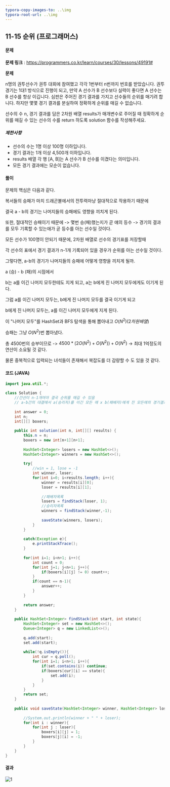```yaml
---
typora-copy-images-to: ..\img
typora-root-url: ..\img
---
```


## 11-15 순위 (프로그래머스)

#### 문제

**문제 링크** : https://programmers.co.kr/learn/courses/30/lessons/49191#

**문제**

n명의 권투선수가 권투 대회에 참여했고 각각 1번부터 n번까지 번호를 받았습니다. 권투 경기는 1대1 방식으로 진행이 되고, 만약 A 선수가 B 선수보다 실력이 좋다면 A 선수는 B 선수를 항상 이깁니다. 심판은 주어진 경기 결과를 가지고 선수들의 순위를 매기려 합니다. 하지만 몇몇 경기 결과를 분실하여 정확하게 순위를 매길 수 없습니다.

선수의 수 n, 경기 결과를 담은 2차원 배열 results가 매개변수로 주어질 때 정확하게 순위를 매길 수 있는 선수의 수를 return 하도록 solution 함수를 작성해주세요.

##### 제한사항

- 선수의 수는 1명 이상 100명 이하입니다.
- 경기 결과는 1개 이상 4,500개 이하입니다.
- results 배열 각 행 [A, B]는 A 선수가 B 선수를 이겼다는 의미입니다.
- 모든 경기 결과에는 모순이 없습니다.



#### 풀이

문제의 핵심은 다음과 같다.

복서들의 승패가 마치 드래곤볼에서의 전투력마냥 절대적으로 작용하기 때문에

결국 a - b의 경기는 나머지들의 승패에도 영향을 끼치게 된다.



또한, 절대적인 승패이기 때문에 -> 몇번 승(패)했는지가 곧 얘의 등수 -> 경기의 결과를 모두 기록할 수 있는애가 곧 등수를 아는 선수일 것이다.



모든 선수가 100명이 안되기 때문에, 2차원 배열로 선수의 경기표를 저장할때

각 선수의 표에서 경기 결과가 n-1개 기록되어 있을 경우가 순위를 아는 선수일 것이다.



그렇다면, a-b의 경기가 나머지들의 승패에 어떻게 영향을 끼치게 될까.

a (승) - b (패)의 시점에서

b는 a를 이긴 나머지 모두한테도 지게 되고, a는 b에게 진 나머지 모두에게도 이기게 된다. 

그럼 a를 이긴 나머지 모두는, b에게 진 나머지 모두를 결국 이기게 되고

b에게 진 나머지 모두는, a를 이긴 나머지 모두에게 지게 된다.



이 "나머지 모두"를 HashSet과 BFS 탐색을 통해 뽑아내고 $O(N^2) (2차원 배열)$

승패는 그냥 $O(N^2)$번 뽑아냈다.

총 4500번의 승부이므로 -> $4500 * (2O(N^2) + O(N^2)) + O(N^2)$ -> 최대 1억정도의 연산이 소요될 것 같다.

물론 중복적으로 입력되는 녀석들이 존재해서 복잡도를 더 감량할 수 도 있을 것 같다.





#### 코드 (JAVA)

````java
import java.util.*;

class Solution {
    //간선이 n-1개여야 결국 순위를 매길 수 있음 
    // a-b간의 대결에서 a(승리자)를 이긴 모든 애 x b(패배자)에게 진 모든애의 경기결과를 섞어야함
    
    int answer = 0;
    int n;
    int[][] boxers;
    
    public int solution(int n, int[][] results) {
        this.n = n;
        boxers = new int[n+1][n+1];
        
        HashSet<Integer> losers = new HashSet<>();
        HashSet<Integer> winners = new HashSet<>();
        
        try{
            //win = 1, lose = -1
            int winner, loser;
            for(int i=0; i<results.length; i++){
                winner = results[i][0];
                loser = results[i][1];
                
                //패배자목록
                losers = findStack(loser, 1);
                //승리자목록
                winners = findStack(winner,-1);
                
                saveState(winners, losers);
            }
        }
    
        catch(Exception e){
            e.printStackTrace();
        }
        
        for(int i=1; i<n+1; i++){
            int count = 0;
            for(int j=1; j<n+1; j++){
                if(boxers[i][j] != 0) count++;
            }
            if(count == n-1){
                answer++;
            }
        }
        
        return answer;
    }
    
    public HashSet<Integer> findStack(int start, int state){
        HashSet<Integer> set = new HashSet<>();
        Queue<Integer> q = new LinkedList<>();
        
        q.add(start);
        set.add(start);
        
        while(!q.isEmpty()){
            int cur = q.poll();
            for(int i=1; i<n+1; i++){
                if(set.contains(i)) continue;
                if(boxers[cur][i] == state){
                    set.add(i);
                }
            }
        }
        return set;
    }
    
    public void saveState(HashSet<Integer> winner, HashSet<Integer> loser){
        
        //System.out.println(winner + " " + loser);
        for(int i : winner){
            for(int j : loser){
                boxers[i][j] = 1;
                boxers[j][i] = -1;
            }
        }
    }   
}
````



#### 결과

![1](result-11-15.png)

